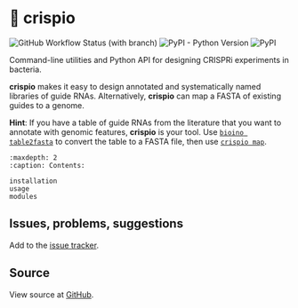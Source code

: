 # 🌱 crispio

![GitHub Workflow Status (with branch)](https://img.shields.io/github/actions/workflow/status/scbirlab/crispio/python-publish.yml)
![PyPI - Python Version](https://img.shields.io/pypi/pyversions/crispio)
![PyPI](https://img.shields.io/pypi/v/crispio)

Command-line utilities and Python API for designing CRISPRi experiments in bacteria.

**crispio** makes it easy to design annotated and systematically named libraries of guide RNAs. 
Alternatively, **crispio** can map a FASTA of existing guides to a genome.

**Hint**: If you have a table of guide RNAs from the literature that you want to annotate
with genomic features, **crispio** is your tool. Use [`bioino table2fasta`](https://github.com/scbirlab/bioino#command-line) 
to convert the table to a FASTA file, then use [`crispio map`](#mapping-known-guide-rnas-to-a-genome).

```{toctree}
:maxdepth: 2
:caption: Contents:

installation
usage
modules
```

## Issues, problems, suggestions

Add to the [issue tracker](https://www.github.com/crispio/issues).

## Source

View source at [GitHub](https://github.com/scbirlab/crispio).
